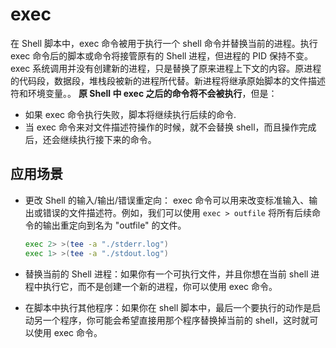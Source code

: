 # exec

在 Shell 脚本中，exec 命令被用于执行一个 shell 命令并替换当前的进程。执行 exec 命令后的脚本或命令将接管原有的 Shell 进程，但进程的 PID 保持不变。exec 系统调用并没有创建新的进程，只是替换了原来进程上下文的内容。原进程的代码段，数据段，堆栈段被新的进程所代替。新进程将继承原始脚本的文件描述符和环境变量。。
**原 Shell 中 exec 之后的命令将不会被执行**，但是：

- 如果 exec 命令执行失败，脚本将继续执行后续的命令.
- 当 exec 命令来对文件描述符操作的时候，就不会替换 shell，而且操作完成后，还会继续执行接下来的命令。

## 应用场景

- 更改 Shell 的输入/输出/错误重定向： exec 命令可以用来改变标准输入、输出或错误的文件描述符。例如，我们可以使用 `exec > outfile` 将所有后续命令的输出重定向到名为 "outfile" 的文件。

  ```bash
  exec 2> >(tee -a "./stderr.log")
  exec 1> >(tee -a "./stdout.log")
  ```

- 替换当前的 Shell 进程：如果你有一个可执行文件，并且你想在当前 shell 进程中执行它，而不是创建一个新的进程，你可以使用 exec 命令。
- 在脚本中执行其他程序：如果你在 shell 脚本中，最后一个要执行的动作是启动另一个程序，你可能会希望直接用那个程序替换掉当前的 shell，这时就可以使用 exec 命令。
